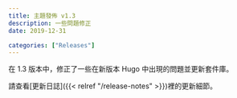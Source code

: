 ```yaml
---
title: 主題發佈 v1.3
description: 一些問題修正
date: 2019-12-31

categories: ["Releases"]
---
```


在 1.3 版本中，修正了一些在新版本 Hugo 中出現的問題並更新套件庫。

<!--more-->

請查看[更新日誌]({{< relref "/release-notes" >}})裡的更新細節。
